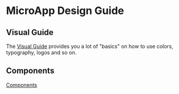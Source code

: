 # MicroApp Design Guide



## Visual Guide

The [Visual Guide](visual-guide/) provides you a lot of "basics" on how
to use colors, typography, logos and so on.


## Components

[Components](components/)

